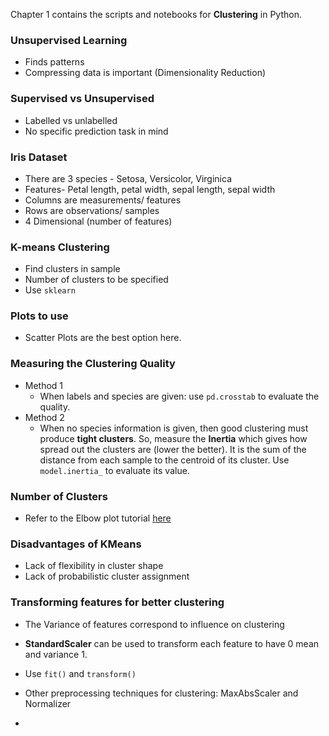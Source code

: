 Chapter 1 contains the scripts and notebooks for **Clustering** in Python.

### Unsupervised Learning
- Finds patterns
- Compressing data is important (Dimensionality Reduction)

### Supervised vs Unsupervised
- Labelled vs unlabelled
- No specific prediction task in mind

### Iris Dataset
- There are 3 species - Setosa, Versicolor, Virginica
- Features- Petal length, petal width, sepal length, sepal width
- Columns are measurements/ features
- Rows are observations/ samples
- 4 Dimensional (number of features)

### K-means Clustering
- Find clusters in sample
- Number of clusters to be specified
- Use `sklearn`

### Plots to use
- Scatter Plots are the best option here.

### Measuring the Clustering Quality
- Method 1
    - When labels and species are given: use `pd.crosstab` to evaluate the quality.
- Method 2
    - When no species information is given, then good clustering must produce **tight clusters**. So, measure the **Inertia** which gives how spread out the clusters are (lower the better). It is the sum of the distance from each sample to the centroid of its cluster. Use `model.inertia_` to evaluate its value.

### Number of Clusters
- Refer to the Elbow plot tutorial [here](https://github.com/Lingesh2311/Python-Basics/blob/master/EDA%20Basic%20Tutorials/K-means%20Elbow%20Method.ipynb)

### Disadvantages of KMeans
- Lack of flexibility in cluster shape 
- Lack of probabilistic cluster assignment

### Transforming features for better clustering
- The Variance of features correspond to influence on clustering
- **StandardScaler** can be used to transform each feature to have $0$ mean and variance $1$.
- Use `fit()` and `transform()`
- Other preprocessing techniques for clustering: MaxAbsScaler and Normalizer

- 
